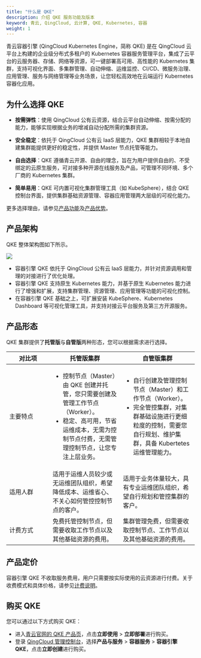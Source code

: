 ```yaml
---
title: "什么是 QKE"
description: 介绍 QKE 服务功能及版本
keyword: 青云, QingCloud, 云计算, QKE, Kubernetes, 容器
weight: 1
---
```


青云容器引擎 (QingCloud Kubernetes Engine，简称 QKE) 是在 QingCloud 云平台上构建的企业级分布式多租户的 Kubernetes 容器服务管理平台，集成了云平台的云服务器、存储、网络等资源，可一键部署高可用、高性能的 Kubernetes 集群，支持可视化界面、多集群管理、自动伸缩、运维监控、CI/CD、微服务治理、应用管理、服务与网络管理等业务场景，让您轻松高效地在云端运行 Kubernetes 容器化应用。

## 为什么选择 QKE

- **按需弹性**：使用 QingCloud 公有云资源，结合云平台自动伸缩、按需分配的能力，能够实现根据业务的增减自动分配所需的集群资源。

- **安全稳定**：依托于 QingCloud 公有云 IaaS 层能力，QKE 集群相较于本地自建集群能提供更好的稳定性，并提供 Master 节点托管等能力。

- **自由选择**：QKE 遵循青云开源、自由的理念，旨在为用户提供自由的、不受绑定的云原生服务，可对接多种开源在线服务及产品，可管理不同环境、多个厂商的 Kubernetes 集群。

- **简单易用**：QKE 可内置可视化集群管理工具（如 KubeSphere），结合 QKE 控制台界面，提供集群基础资源管理、容器应用管理两大层级的可视化能力。

更多选择理由，请参见[产品功能](../function/)及[产品优势](../advantage/)。

## 产品架构

QKE 整体架构图如下所示。

![](../../_images/qke_structure.svg)

- 容器引擎 QKE 依托于 QingCloud 公有云 IaaS 层能力，并针对资源调用和管理的对接进行了优化处理。
- 容器引擎 QKE 支持原生 Kubernetes 能力，并基于原生 Kubernetes 能力进行了增强和扩展，支持集群管理、资源管理、应用管理等功能的可视化控制。
- 在容器引擎 QKE 基础之上，可扩展安装 KubeSphere、Kubernetes Dashboard 等可视化管理工具，并支持对接云平台服务及第三方开源服务。

## 产品形态

QKE 集群提供了**托管版**与**自管版**两种形态，您可以根据需求进行选择。


| <span style="display:inline-block;width:100px">对比项</span> | 托管版集群 | 自管版集群 |
| ---------------------------- | ------------ | ------------------ |
| 主要特点                     | <ul><li> 控制节点（Master）由 QKE 创建并托管，您只需要创建及管理工作节点（Worker）。</li> <li> 稳定、高可用，节省运维成本，无需为控制节点付费，无需管理控制节点，让您专注上层业务。</li> </ul> | <ul><li> 自行创建及管理控制节点（Master）和工作节点（Worker）。</li> <li> 完全管控集群，对集群基础设施进行更细粒度的控制，需要您自行规划、维护集群，具备 Kubertetes 运维管理能力。</li> </ul> |
| 适用人群                     | 适用于运维人员较少或无运维团队组织，希望降低成本、运维省心、不关心如何管控控制节点的客户。 | 适用于业务体量较大，具有专业运维团队组织，希望自行规划和管控集群的客户。 |
| 计费方式                     | 免费托管控制节点，但需要收取工作节点以及其他基础资源的费用。 | 集群管理免费，但需要收取控制节点、工作节点以及其他基础资源的费用。 |

## 产品定价

容器引擎 QKE 不收取服务费用，用户只需要按实际使用的云资源进行付费。关于收费模式和具体价格，请参见[计费说明](../../billing/bill_des/)。

## 购买 QKE

您可以通过以下方式购买 QKE：

- 进入[青云官网的 QKE 产品页](https://www.qingcloud.com/products/kubesphereqke/)，点击**立即使用** > **立即部署**进行购买。
- 登录 [QingCloud 管理控制台](https://account.qingcloud.com/login)，选择**产品与服务** > **容器服务** > **容器引擎 QKE**，点击**立即创建**进行购买。

